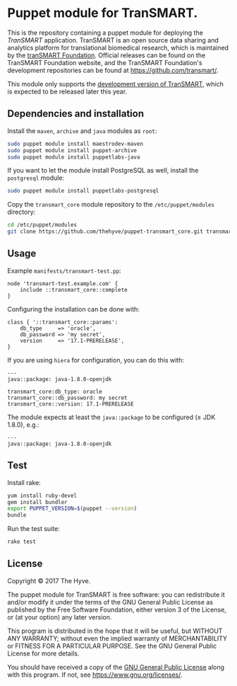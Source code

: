 # Puppet module for TranSMART.

This is the repository containing a puppet module for deploying the _TranSMART_ application.
TranSMART is an open source data sharing and analytics platform for translational biomedical research, which
is maintained by the [tranSMART Foundation](http://transmartfoundation.org). Official releases
can be found on the TranSMART Foundation website, and the TranSMART Foundation's development repositories
can be found at <https://github.com/transmart/>.

This module only supports the [development version of TranSMART](https://github.com/thehyve/transmart-core),
which is expected to be released later this year.


## Dependencies and installation

Install the `maven`, `archive` and `java` modules as `root`:
```bash
sudo puppet module install maestrodev-maven
sudo puppet module install puppet-archive
sudo puppet module install puppetlabs-java
```
If you want to let the module install PostgreSQL as well, install the `postgresql` module:
```bash
sudo puppet module install puppetlabs-postgresql
```

Copy the `transmart_core` module repository to the `/etc/puppet/modules` directory:
```bash
cd /etc/puppet/modules
git clone https://github.com/thehyve/puppet-transmart_core.git transmart_core
```


## Usage

Example `manifests/transmart-test.pp`:
```puppet
node 'transmart-test.example.com' {
    include ::transmart_core::complete
}
```

Configuring the installation can be done with:
```puppet
class { '::transmart_core::params':
    db_type     => 'oracle',
    db_password => 'my secret',
    version     => '17.1-PRERELEASE',
}
```
If you are using `hiera` for configuration, you can do this with:
```hiera
---
java::package: java-1.8.0-openjdk

transmart_core:db_type: oracle
transmart_core::db_password: my secret
transmart_core::version: 17.1-PRERELEASE
```

The module expects at least the `java::package` to be configured (&geq; JDK 1.8.0), e.g.:
```hiera
---
java::package: java-1.8.0-openjdk
```


## Test
Install rake:
```bash
yum install ruby-devel
gem install bundler
export PUPPET_VERSION=$(puppet --version)
bundle
```
Run the test suite:
```bash
rake test
```


## License

Copyright &copy; 2017  The Hyve.

The puppet module for TranSMART is free software: you can redistribute it and/or modify it under the terms of the GNU General Public License as published by the Free Software Foundation, either version 3 of the License, or (at your option) any later version.

This program is distributed in the hope that it will be useful,
but WITHOUT ANY WARRANTY; without even the implied warranty of
MERCHANTABILITY or FITNESS FOR A PARTICULAR PURPOSE.  See the
GNU General Public License for more details.

You should have received a copy of the [GNU General Public License](gpl-3.0.txt) along with this program. If not, see https://www.gnu.org/licenses/.

